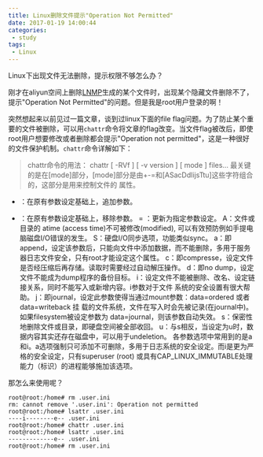 ```yaml
---
title: Linux删除文件提示"Operation Not Permitted"
date: 2017-01-19 14:00:44
categories:
 - study
tags:
 - Linux
---
```


Linux下出现文件无法删除，提示权限不够怎么办？
<!-- more -->

刚才在aliyun空间上删除[LNMP](https://lnmp.org/)生成的某个文件时，出现某个隐藏文件删除不了，提示"Operation Not Permitted"的问题。但是我是root用户登录的啊！

突然想起来以前见过一篇文章，谈到过linux下面的file flag问题。为了防止某个重要的文件被删除，可以用`chattr`命令将文章的flag改变。当文件flag被改后，即使root用户想要修改或者删除都会提示"Operation not permitted"，这是一种很好的文件保护机制。`chattr`命令详解如下：
> chattr命令的用法：
chattr [ -RVf ] [ -v version ] [ mode ] files…
最关键的是在[mode]部分，[mode]部分是由+-=和[ASacDdIijsTtu]这些字符组合的，这部分是用来控制文件的
属性。
+ ：在原有参数设定基础上，追加参数。
- ：在原有参数设定基础上，移除参数。
= ：更新为指定参数设定。
A：文件或目录的 atime (access time)不可被修改(modified), 可以有效预防例如手提电脑磁盘I/O错误的发生。
S：硬盘I/O同步选项，功能类似sync。
a：即append，设定该参数后，只能向文件中添加数据，而不能删除，多用于服务器日志文件安全，只有root才能设定这个属性。
c：即compresse，设定文件是否经压缩后再存储。读取时需要经过自动解压操作。
d：即no dump，设定文件不能成为dump程序的备份目标。
i：设定文件不能被删除、改名、设定链接关系，同时不能写入或新增内容。i参数对于文件 系统的安全设置有很大帮助。
j：即journal，设定此参数使得当通过mount参数：data=ordered 或者 data=writeback 挂 载的文件系统，文件在写入时会先被记录(在journal中)。如果filesystem被设定参数为 data=journal，则该参数自动失效。
s：保密性地删除文件或目录，即硬盘空间被全部收回。
u：与s相反，当设定为u时，数据内容其实还存在磁盘中，可以用于undeletion。
各参数选项中常用到的是a和i。a选项强制只可添加不可删除，多用于日志系统的安全设定。而i是更为严格的安全设定，只有superuser (root) 或具有CAP_LINUX_IMMUTABLE处理能力（标识）的进程能够施加该选项。

那怎么来使用呢？
```shell
root@root:/home# rm .user.ini 
rm: cannot remove '.user.ini': Operation not permitted
root@root:/home# lsattr .user.ini 
----i--------e-- .user.ini
root@root:/home# chattr .user.ini 
root@root:/home# lsattr .user.ini
-------------e-- .user.ini
root@root:/home# rm .user.ini
```
